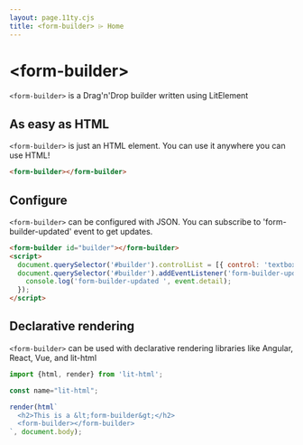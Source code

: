 ```yaml
---
layout: page.11ty.cjs
title: <form-builder> ⌲ Home
---
```


# &lt;form-builder>

`<form-builder>` is a Drag'n'Drop builder written using LitElement

## As easy as HTML

<section class="columns">
  <div>

`<form-builder>` is just an HTML element. You can use it anywhere you can use HTML!

```html
<form-builder></form-builder>
```

  </div>
  <div>

<form-builder></form-builder>

  </div>
</section>

## Configure

<section class="columns">
  <div>

`<form-builder>` can be configured with JSON. You can subscribe to 'form-builder-updated' event to get updates.

```html
<form-builder id="builder"></form-builder>
<script>
  document.querySelector('#builder').controlList = [{ control: 'textbox' }];
  document.querySelector('#builder').addEventListener('form-builder-updated', (event) => {
    console.log('form-builder-updated ', event.detail);
  });
</script>
```

  </div>
  <div>

<form-builder id="builder"></form-builder>
<script>
  document.querySelector('#builder').controlList = [{ control: 'textbox' }];
  document.querySelector('#builder').addEventListener('form-builder-updated', (event) => {
    console.log('form-builder-updated ', event.detail);
  });
</script>

  </div>
</section>

## Declarative rendering

<section class="columns">
  <div>

`<form-builder>` can be used with declarative rendering libraries like Angular, React, Vue, and lit-html

```js
import {html, render} from 'lit-html';

const name="lit-html";

render(html`
  <h2>This is a &lt;form-builder&gt;</h2>
  <form-builder></form-builder>
`, document.body);
```

  </div>
  <div>

<form-builder></form-builder>

  </div>
</section>
